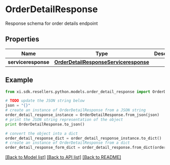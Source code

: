 # OrderDetailResponse

Response schema for order details endpoint

## Properties

Name | Type | Description | Notes
------------ | ------------- | ------------- | -------------
**serviceresponse** | [**OrderDetailResponseServiceresponse**](OrderDetailResponseServiceresponse.md) |  | [optional] 

## Example

```python
from xi.sdk.resellers.python.models.order_detail_response import OrderDetailResponse

# TODO update the JSON string below
json = "{}"
# create an instance of OrderDetailResponse from a JSON string
order_detail_response_instance = OrderDetailResponse.from_json(json)
# print the JSON string representation of the object
print OrderDetailResponse.to_json()

# convert the object into a dict
order_detail_response_dict = order_detail_response_instance.to_dict()
# create an instance of OrderDetailResponse from a dict
order_detail_response_form_dict = order_detail_response.from_dict(order_detail_response_dict)
```
[[Back to Model list]](../README.md#documentation-for-models) [[Back to API list]](../README.md#documentation-for-api-endpoints) [[Back to README]](../README.md)


